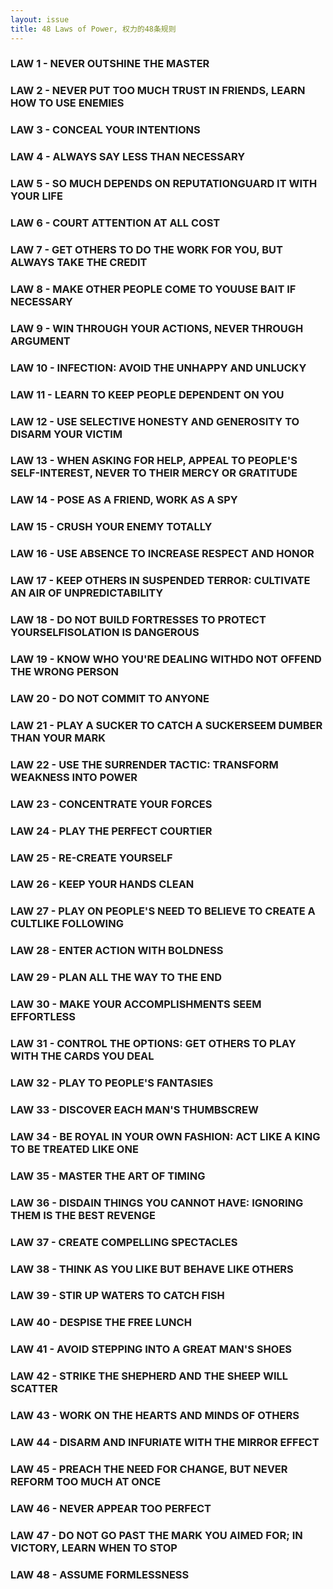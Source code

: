 ```yaml
---
layout: issue
title: 48 Laws of Power, 权力的48条规则
---
```


### LAW 1 - NEVER OUTSHINE THE MASTER ###

### LAW 2 - NEVER PUT TOO MUCH TRUST IN FRIENDS, LEARN HOW TO USE ENEMIES ###

### LAW 3 - CONCEAL YOUR INTENTIONS ###

### LAW 4 - ALWAYS SAY LESS THAN NECESSARY ###

### LAW 5 - SO MUCH DEPENDS ON REPUTATIONGUARD IT WITH YOUR LIFE ###

### LAW 6 - COURT ATTENTION AT ALL COST ###

### LAW 7 - GET OTHERS TO DO THE WORK FOR YOU, BUT ALWAYS TAKE THE CREDIT ###

### LAW 8 - MAKE OTHER PEOPLE COME TO YOUUSE BAIT IF NECESSARY ###

### LAW 9 - WIN THROUGH YOUR ACTIONS, NEVER THROUGH ARGUMENT ###

### LAW 10 - INFECTION: AVOID THE UNHAPPY AND UNLUCKY ###

### LAW 11 - LEARN TO KEEP PEOPLE DEPENDENT ON YOU ###

### LAW 12 - USE SELECTIVE HONESTY AND GENEROSITY TO DISARM YOUR VICTIM ###

### LAW 13 - WHEN ASKING FOR HELP, APPEAL TO PEOPLE'S SELF-INTEREST, NEVER TO THEIR MERCY OR GRATITUDE ###

### LAW 14 - POSE AS A FRIEND, WORK AS A SPY ###

### LAW 15 - CRUSH YOUR ENEMY TOTALLY ###

### LAW 16 - USE ABSENCE TO INCREASE RESPECT AND HONOR ###

### LAW 17 - KEEP OTHERS IN SUSPENDED TERROR: CULTIVATE AN AIR OF UNPREDICTABILITY ###

### LAW 18 - DO NOT BUILD FORTRESSES TO PROTECT YOURSELFISOLATION IS DANGEROUS ###

### LAW 19 - KNOW WHO YOU'RE DEALING WITHDO NOT OFFEND THE WRONG PERSON ###

### LAW 20 - DO NOT COMMIT TO ANYONE ###

### LAW 21 - PLAY A SUCKER TO CATCH A SUCKERSEEM DUMBER THAN YOUR MARK ###

### LAW 22 - USE THE SURRENDER TACTIC: TRANSFORM WEAKNESS INTO POWER ###

### LAW 23 - CONCENTRATE YOUR FORCES ###

### LAW 24 - PLAY THE PERFECT COURTIER ###

### LAW 25 - RE-CREATE YOURSELF ###

### LAW 26 - KEEP YOUR HANDS CLEAN ###

### LAW 27 - PLAY ON PEOPLE'S NEED TO BELIEVE TO CREATE A CULTLIKE FOLLOWING ###

### LAW 28 - ENTER ACTION WITH BOLDNESS ###

### LAW 29 - PLAN ALL THE WAY TO THE END ###

### LAW 30 - MAKE YOUR ACCOMPLISHMENTS SEEM EFFORTLESS ###

### LAW 31 - CONTROL THE OPTIONS: GET OTHERS TO PLAY WITH THE CARDS YOU DEAL ###

### LAW 32 - PLAY TO PEOPLE'S FANTASIES ###

### LAW 33 - DISCOVER EACH MAN'S THUMBSCREW ###

### LAW 34 - BE ROYAL IN YOUR OWN FASHION: ACT LIKE A KING TO BE TREATED LIKE ONE ###

### LAW 35 - MASTER THE ART OF TIMING ###

### LAW 36 - DISDAIN THINGS YOU CANNOT HAVE: IGNORING THEM IS THE BEST REVENGE ###

### LAW 37 - CREATE COMPELLING SPECTACLES ###

### LAW 38 - THINK AS YOU LIKE BUT BEHAVE LIKE OTHERS ###

### LAW 39 - STIR UP WATERS TO CATCH FISH ###

### LAW 40 - DESPISE THE FREE LUNCH ###

### LAW 41 - AVOID STEPPING INTO A GREAT MAN'S SHOES ###

### LAW 42 - STRIKE THE SHEPHERD AND THE SHEEP WILL SCATTER ###

### LAW 43 - WORK ON THE HEARTS AND MINDS OF OTHERS ###

### LAW 44 - DISARM AND INFURIATE WITH THE MIRROR EFFECT ###

### LAW 45 - PREACH THE NEED FOR CHANGE, BUT NEVER REFORM TOO MUCH AT ONCE ###

### LAW 46 - NEVER APPEAR TOO PERFECT ###

### LAW 47 - DO NOT GO PAST THE MARK YOU AIMED FOR; IN VICTORY, LEARN WHEN TO STOP ###

### LAW 48 - ASSUME FORMLESSNESS ###
